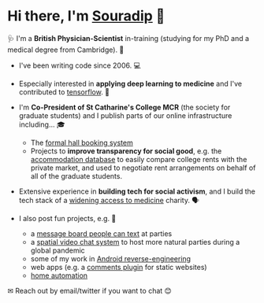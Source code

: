 # Hi there, I'm [Souradip](https://souradip.com) 👋

🩺 I'm a **British Physician-Scientist** in-training (studying for my PhD and a medical degree from Cambridge). 🧪

- I've been writing code since 2006. 💻

- Especially interested in **applying deep learning to medicine** and I've contributed to [tensorflow](https://github.com/tensorflow/tensor2tensor/pull/1550). 🧠

- I'm **Co-President of St Catharine's College MCR** (the society for graduate students) and I publish parts of our online infrastructure including... 🎓
   - The [formal hall booking system](https://github.com/souramoo/mcr-formal-hall)
   - Projects to **improve transparency for social good**, e.g. the [accommodation database](https://github.com/souramoo/mcr-rooms-database) to easily compare college rents with the private market, and used to negotiate rent arrangements on behalf of all of the graduate students.

- Extensive experience in **building tech for social activism**, and I build the tech stack of a [widening access to medicine](https://wearemedics.com) charity. 🗣

- I also post fun projects, e.g. 🎉
   - a [message board people can text](https://github.com/souramoo/TextWall) at parties
   - a [spatial video chat system](https://github.com/souramoo/party) to host more natural parties during a global pandemic
   - some of my work in [Android reverse-engineering](https://github.com/souramoo/Needle)
   - web apps (e.g. a [comments plugin](https://github.com/souramoo/commentoplusplus) for static websites)
   - [home automation](https://github.com/souramoo/ReverseEngineeredMiLightBluetooth)

✉ Reach out by email/twitter if you want to chat 😊
